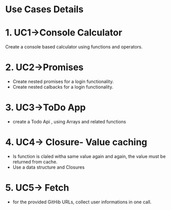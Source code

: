 # Use Cases Details

# 1. UC1->Console Calculator
Create a console based calculator using functions and operators.

# 2. UC2->Promises
   - Create nested promises for a login functionality.
   - Create nested calbacks for a login functionality. 

# 3. UC3->ToDo App
   - create a Todo Api , using Arrays and related functions

# 4. UC4-> Closure- Value caching
   - Is function is claled witha  same value again and again, the value must be returned 
    from cache.
   - Use a data structure and Closures

# 5. UC5-> Fetch
   - for the provided GitHib URLs, collect user informations in one call.
